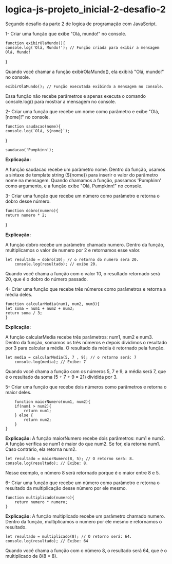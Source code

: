 # logica-js-projeto_inicial-2-desafio-2
 Segundo desafio da parte 2 de logica de programação com JavaScript.

1- Criar uma função que exibe "Olá, mundo!" no console.

    function exibirOlaMundo(){
    console.log('Olá, Mundo!'); // Função criada para exibir a mensagem Olá, Mundo!
}

Quando você chamar a função exibirOlaMundo(), ela exibirá "Olá, mundo!" no console.

    exibirOlaMundo(); // Função executada exibindo a mensagem no console.

Essa função não recebe parâmetros e apenas executa o comando console.log() para mostrar a mensagem no console.

2- Criar uma função que recebe um nome como parâmetro e exibe "Olá, [nome]!" no console.

    function saudacao(nome){
    console.log(`Olá, ${nome}`);
}

    saudacao('Pumpkinn');

**Explicação:**

A função saudacao recebe um parâmetro nome.
Dentro da função, usamos a sintaxe de template string (${nome}) para inserir o valor do parâmetro nome na mensagem.
Quando chamamos a função, passamos 'Pumpkinn' como argumento, e a função exibe "Olá, Pumpkinn!" no console.

3- Criar uma função que recebe um número como parâmetro e retorna o dobro desse número.

    function dobro(numero){
    return numero * 2; 
}

**Explicação:**

A função dobro recebe um parâmetro chamado numero.
Dentro da função, multiplicamos o valor de numero por 2 e retornamos esse valor.


    let resultado = dobro(10); // o retorno do numero sera 20.
        console.log(resultado); // exibe 20.

Quando você chama a função com o valor 10, o resultado retornado será 20, que é o dobro do número passado.

4- Criar uma função que recebe três números como parâmetros e retorna a média deles.

    function calcularMedia(num1, num2, num3){
    let soma = num1 + num2 + num3;
    return soma / 3;
    }

**Explicação:**

A função calcularMedia recebe três parâmetros: num1, num2 e num3.
Dentro da função, somamos os três números e depois dividimos o resultado por 3 para calcular a média.
O resultado da média é retornado pela função.   

    let media = calcularMedia(5, 7 , 9); // o retorno será: 7
        console.log(media); // Exibe: 7

Quando você chama a função com os números 5, 7 e 9, a média será 7, que é o resultado da soma (5 + 7 + 9 = 21) dividida por 3.

5- Criar uma função que recebe dois números como parâmetros e retorna o maior deles.

        function maiorNumero(num1, num2){
        if(num1 > num2){
            return num1;
        } else {
            return num2;
        }
    }

**Explicação:** A função maiorNumero recebe dois parâmetros: num1 e num2.
A função verifica se num1 é maior do que num2. Se for, ela retorna num1.
Caso contrário, ela retorna num2.

    let resultado = maiorNumero(8, 5); // O retorno será: 8.
    console.log(resultado); // Exibe: 8.

Nesse exemplo, o número 8 será retornado porque é o maior entre 8 e 5.

6- Criar uma função que recebe um número como parâmetro e retorna o resultado da multiplicação desse número por ele mesmo.

    function multiplicado(numero){
        return numero * numero;
    }

**Explicação:** A função multiplicado recebe um parâmetro chamado numero.
Dentro da função, multiplicamos o numero por ele mesmo e retornamos o resultado.

    let resultado = multiplicado(8); // O retorno será: 64.
    console.log(resultado); // Exibe: 64

Quando você chama a função com o número 8, o resultado será 64, que é o multiplicado de 8(8 * 8).